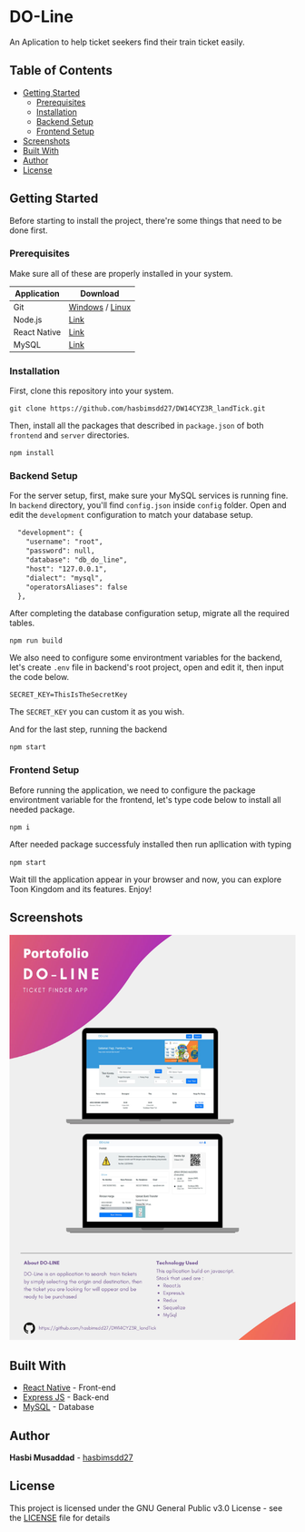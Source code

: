 # DO-Line

An Aplication to help ticket seekers find their train ticket easily.

## Table of Contents

- [Getting Started](#getting-started)
  - [Prerequisites](#prerequisites)
  - [Installation](#installation)
  - [Backend Setup](#backend-setup)
  - [Frontend Setup](#frontend-setup)
- [Screenshots](#screenshots)
- [Built With](#built-with)
- [Author](#author)
- [License](#license)

## Getting Started

Before starting to install the project, there're some things that need to be done first.

### Prerequisites

Make sure all of these are properly installed in your system.

| Application  | Download                                                                            |
| ------------ | ----------------------------------------------------------------------------------- |
| Git          | [Windows](https://gitforwindows.org/) / [Linux](https://git-scm.com/download/linux) |
| Node.js      | [Link](https://nodejs.org/en/download/)                                             |
| React Native | [Link](https://facebook.github.io/react-native/docs/getting-started)                |
| MySQL        | [Link](https://www.mysql.com/downloads/)                                            |

### Installation

First, clone this repository into your system.

```
git clone https://github.com/hasbimsdd27/DW14CYZ3R_landTick.git
```

Then, install all the packages that described in `package.json` of both `frontend` and `server` directories.

```
npm install
```

### Backend Setup

For the server setup, first, make sure your MySQL services is running fine. In `backend` directory, you'll find `config.json` inside `config` folder. Open and edit the `development` configuration to match your database setup.

```
  "development": {
    "username": "root",
    "password": null,
    "database": "db_do_line",
    "host": "127.0.0.1",
    "dialect": "mysql",
    "operatorsAliases": false
  },
```

After completing the database configuration setup, migrate all the required tables.

```
npm run build
```

We also need to configure some environtment variables for the backend, let's create `.env` file in backend's root project, open and edit it, then input the code below.

```
SECRET_KEY=ThisIsTheSecretKey
```

The `SECRET_KEY` you can custom it as you wish.

And for the last step, running the backend

```
npm start
```

### Frontend Setup

Before running the application, we need to configure the package environtment variable for the frontend, let's type code below to install all needed package.

```
npm i
```

After needed package successfuly installed then run apllication with typing

`npm start`

Wait till the application appear in your browser and now, you can explore Toon Kingdom and its features. Enjoy!

## Screenshots

<img src="docs/screenshot/screenshot.jpg" />

## Built With

- [React Native](https://facebook.github.io/react-native/) - Front-end
- [Express JS](https://expressjs.com) - Back-end
- [MySQL](https://www.mysql.com) - Database

## Author

**Hasbi Musaddad** - [hasbimsdd27](https://github.com/hasbimsdd27)

## License

This project is licensed under the GNU General Public v3.0 License - see the [LICENSE](LICENSE) file for details

